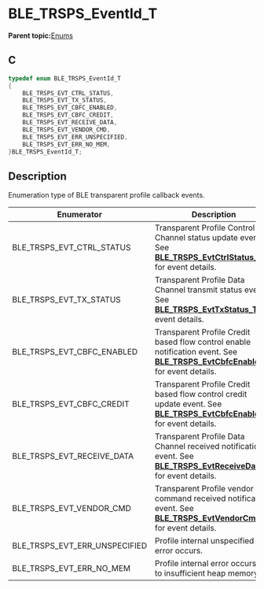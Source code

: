 # BLE\_TRSPS\_EventId\_T

**Parent topic:**[Enums](GUID-1E795FE9-93EB-48DD-9011-577E763E683C.md)

## C

```c
typedef enum BLE_TRSPS_EventId_T
{
    BLE_TRSPS_EVT_CTRL_STATUS,
    BLE_TRSPS_EVT_TX_STATUS,
    BLE_TRSPS_EVT_CBFC_ENABLED,
    BLE_TRSPS_EVT_CBFC_CREDIT,
    BLE_TRSPS_EVT_RECEIVE_DATA,
    BLE_TRSPS_EVT_VENDOR_CMD,
    BLE_TRSPS_EVT_ERR_UNSPECIFIED,
    BLE_TRSPS_EVT_ERR_NO_MEM,
}BLE_TRSPS_EventId_T;
```

## Description

Enumeration type of BLE transparent profile callback events.

|Enumerator|Description|
|----------|-----------|
|BLE\_TRSPS\_EVT\_CTRL\_STATUS|Transparent Profile Control Channel status update event. See **[BLE\_TRSPS\_EvtCtrlStatus\_T](GUID-7A5A7F96-1210-4F49-8C37-C75B6289EDF7.md)** for event details.|
|BLE\_TRSPS\_EVT\_TX\_STATUS|Transparent Profile Data Channel transmit status event. See **[BLE\_TRSPS\_EvtTxStatus\_T](GUID-28A99D7F-EE97-4E96-B781-F896AFDC30C6.md)** for event details.|
|BLE\_TRSPS\_EVT\_CBFC\_ENABLED|Transparent Profile Credit based flow control enable notification event. See **[BLE\_TRSPS\_EvtCbfcEnabled\_T](GUID-3EF090C5-7B3C-4B8A-949E-81A2A28A3EC8.md)** for event details.|
|BLE\_TRSPS\_EVT\_CBFC\_CREDIT|Transparent Profile Credit based flow control credit update event. See **[BLE\_TRSPS\_EvtCbfcEnabled\_T](GUID-3EF090C5-7B3C-4B8A-949E-81A2A28A3EC8.md)** for event details.|
|BLE\_TRSPS\_EVT\_RECEIVE\_DATA|Transparent Profile Data Channel received notification event. See **[BLE\_TRSPS\_EvtReceiveData\_T](GUID-BF758B20-94C3-4265-9FDF-589EA5C7135F.md)** for event details.|
|BLE\_TRSPS\_EVT\_VENDOR\_CMD|Transparent Profile vendor command received notification event. See **[BLE\_TRSPS\_EvtVendorCmd\_T](GUID-5DF73426-7B7A-4A63-B203-6CB2354CDBF8.md)** for event details.|
|BLE\_TRSPS\_EVT\_ERR\_UNSPECIFIED|Profile internal unspecified error occurs.|
|BLE\_TRSPS\_EVT\_ERR\_NO\_MEM|Profile internal error occurs due to insufficient heap memory.|

